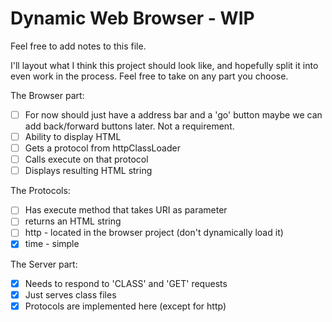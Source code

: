 Dynamic Web Browser - WIP
=========================

Feel free to add notes to this file.

I'll layout what I think this project should look like,
and hopefully split it into even work in the process.
Feel free to take on any part you choose.

The Browser part:
- [ ] For now should just have a address bar and a 'go' button maybe we can add back/forward buttons later. Not a requirement.
- [ ] Ability to display HTML
- [ ] Gets a protocol from httpClassLoader
- [ ] Calls execute on that protocol
- [ ] Displays resulting HTML string

The Protocols:
- [ ] Has execute method that takes URI as parameter
- [ ] returns an HTML string
- [ ] http - located in the browser project (don't dynamically load it)
- [x] time - simple

The Server part:
- [x] Needs to respond to 'CLASS' and 'GET' requests
- [x] Just serves class files
- [x] Protocols are implemented here (except for http)
